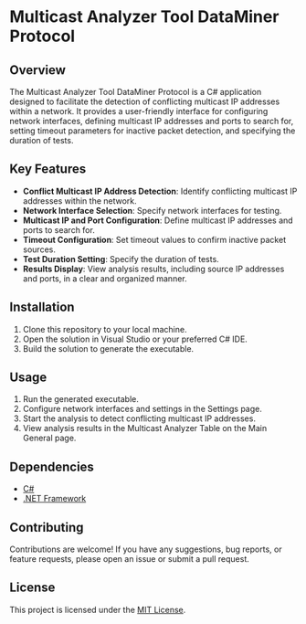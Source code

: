 # Multicast Analyzer Tool DataMiner Protocol

## Overview
The Multicast Analyzer Tool DataMiner Protocol is a C# application designed to facilitate the detection of conflicting multicast IP addresses within a network. It provides a user-friendly interface for configuring network interfaces, defining multicast IP addresses and ports to search for, setting timeout parameters for inactive packet detection, and specifying the duration of tests.

## Key Features
- **Conflict Multicast IP Address Detection**: Identify conflicting multicast IP addresses within the network.
- **Network Interface Selection**: Specify network interfaces for testing.
- **Multicast IP and Port Configuration**: Define multicast IP addresses and ports to search for.
- **Timeout Configuration**: Set timeout values to confirm inactive packet sources.
- **Test Duration Setting**: Specify the duration of tests.
- **Results Display**: View analysis results, including source IP addresses and ports, in a clear and organized manner.

## Installation
1. Clone this repository to your local machine.
2. Open the solution in Visual Studio or your preferred C# IDE.
3. Build the solution to generate the executable.

## Usage
1. Run the generated executable.
2. Configure network interfaces and settings in the Settings page.
3. Start the analysis to detect conflicting multicast IP addresses.
4. View analysis results in the Multicast Analyzer Table on the Main General page.

## Dependencies
- [C#](https://docs.microsoft.com/en-us/dotnet/csharp/)
- [.NET Framework](https://dotnet.microsoft.com/download)

## Contributing
Contributions are welcome! If you have any suggestions, bug reports, or feature requests, please open an issue or submit a pull request.

## License
This project is licensed under the [MIT License](LICENSE).
